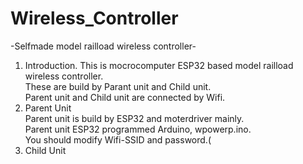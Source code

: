 # Wireless_Controller

-Selfmade model railload wireless controller-

<ol>
<li>Introduction.
   This is mocrocomputer ESP32 based model railload wireless controller. <br>
   These are build by Parant unit and Child unit.<br>
   Parent unit and Child unit are connected by Wifi.<br>

<li>Parent Unit<br>
   Parent unit is build by ESP32 and moterdriver mainly.<br>
   Parent unit ESP32 programmed Arduino, wpowerp.ino.<br>
   You should modify Wifi-SSID and password.(<br>

<li>Child Unit
   
</ol>
